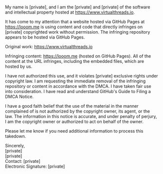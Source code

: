 My name is [private], and I am the [private] and [private] of the software and intellectual property hosted at https://www.virtualthreads.io.
 
It has come to my attention that a website hosted via GitHub Pages at https://looom.me is using content and code that directly infringes on [private] copyrighted work without permission. The infringing repository appears to be hosted via GitHub Pages.
 
Original work: https://www.virtualthreads.io 
 
Infringing content: https://looom.me (hosted on GitHub Pages). All of the content at the URL infringes, including the embedded files, which are hosted by us. 
 
I have not authorized this use, and it violates [private] exclusive rights under copyright law. I am requesting the immediate removal of the infringing repository or content in accordance with the DMCA. I have taken fair use into consideration. I have read and understand GitHub's Guide to Filing a DMCA Notice.
 
I have a good faith belief that the use of the material in the manner complained of is not authorized by the copyright owner, its agent, or the law. The information in this notice is accurate, and under penalty of perjury, I am the copyright owner or authorized to act on behalf of the owner.
 
Please let me know if you need additional information to process this takedown.
 
Sincerely,   
[private]  
[private]  
Contact: [private]  
Electronic Signature: [private]  
